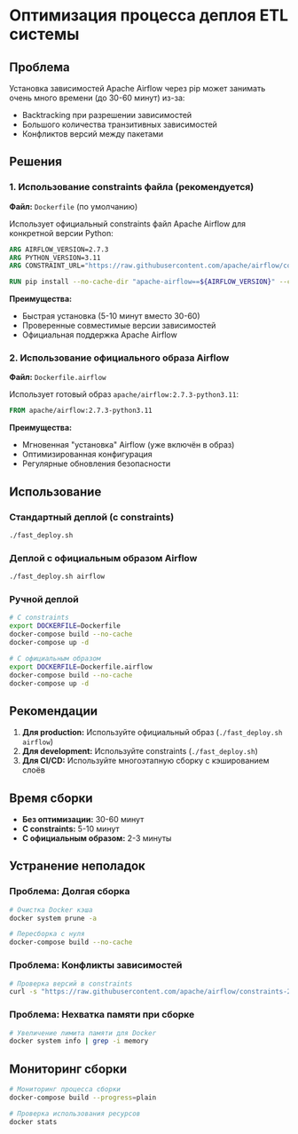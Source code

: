 # Оптимизация процесса деплоя ETL системы

## Проблема

Установка зависимостей Apache Airflow через pip может занимать очень много времени (до 30-60 минут) из-за:

- Backtracking при разрешении зависимостей
- Большого количества транзитивных зависимостей
- Конфликтов версий между пакетами

## Решения

### 1. Использование constraints файла (рекомендуется)

**Файл:** `Dockerfile` (по умолчанию)

Использует официальный constraints файл Apache Airflow для конкретной версии Python:

```dockerfile
ARG AIRFLOW_VERSION=2.7.3
ARG PYTHON_VERSION=3.11
ARG CONSTRAINT_URL="https://raw.githubusercontent.com/apache/airflow/constraints-${AIRFLOW_VERSION}/constraints-${PYTHON_VERSION}.txt"

RUN pip install --no-cache-dir "apache-airflow==${AIRFLOW_VERSION}" --constraint "${CONSTRAINT_URL}"
```

**Преимущества:**

- Быстрая установка (5-10 минут вместо 30-60)
- Проверенные совместимые версии зависимостей
- Официальная поддержка Apache Airflow

### 2. Использование официального образа Airflow

**Файл:** `Dockerfile.airflow`

Использует готовый образ `apache/airflow:2.7.3-python3.11`:

```dockerfile
FROM apache/airflow:2.7.3-python3.11
```

**Преимущества:**

- Мгновенная "установка" Airflow (уже включён в образ)
- Оптимизированная конфигурация
- Регулярные обновления безопасности

## Использование

### Стандартный деплой (с constraints)

```bash
./fast_deploy.sh
```

### Деплой с официальным образом Airflow

```bash
./fast_deploy.sh airflow
```

### Ручной деплой

```bash
# С constraints
export DOCKERFILE=Dockerfile
docker-compose build --no-cache
docker-compose up -d

# С официальным образом
export DOCKERFILE=Dockerfile.airflow
docker-compose build --no-cache
docker-compose up -d
```

## Рекомендации

1. **Для production:** Используйте официальный образ (`./fast_deploy.sh airflow`)
2. **Для development:** Используйте constraints (`./fast_deploy.sh`)
3. **Для CI/CD:** Используйте многоэтапную сборку с кэшированием слоёв

## Время сборки

- **Без оптимизации:** 30-60 минут
- **С constraints:** 5-10 минут
- **С официальным образом:** 2-3 минуты

## Устранение неполадок

### Проблема: Долгая сборка

```bash
# Очистка Docker кэша
docker system prune -a

# Пересборка с нуля
docker-compose build --no-cache
```

### Проблема: Конфликты зависимостей

```bash
# Проверка версий в constraints
curl -s "https://raw.githubusercontent.com/apache/airflow/constraints-2.7.3/constraints-3.11.txt" | grep <package_name>
```

### Проблема: Нехватка памяти при сборке

```bash
# Увеличение лимита памяти для Docker
docker system info | grep -i memory
```

## Мониторинг сборки

```bash
# Мониторинг процесса сборки
docker-compose build --progress=plain

# Проверка использования ресурсов
docker stats
```
